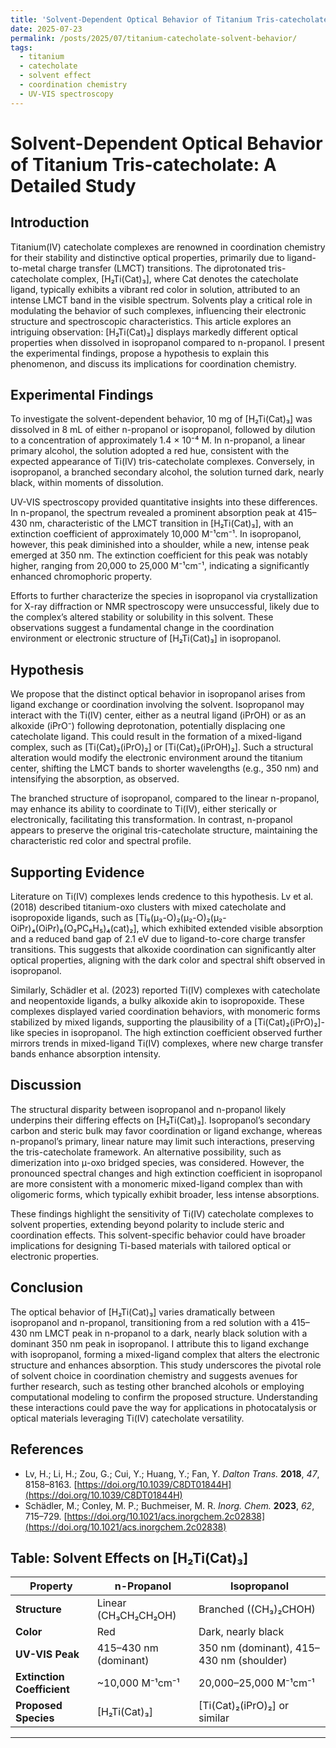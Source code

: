 ```yaml
---
title: 'Solvent-Dependent Optical Behavior of Titanium Tris-catecholate: Isopropanol vs. n-Propanol'
date: 2025-07-23
permalink: /posts/2025/07/titanium-catecholate-solvent-behavior/
tags:
  - titanium
  - catecholate
  - solvent effect
  - coordination chemistry
  - UV-VIS spectroscopy
---
```


# Solvent-Dependent Optical Behavior of Titanium Tris-catecholate: A Detailed Study

## Introduction

Titanium(IV) catecholate complexes are renowned in coordination chemistry for their stability and distinctive optical properties, primarily due to ligand-to-metal charge transfer (LMCT) transitions. The diprotonated tris-catecholate complex, [H₂Ti(Cat)₃], where Cat denotes the catecholate ligand, typically exhibits a vibrant red color in solution, attributed to an intense LMCT band in the visible spectrum. Solvents play a critical role in modulating the behavior of such complexes, influencing their electronic structure and spectroscopic characteristics. This article explores an intriguing observation: [H₂Ti(Cat)₃] displays markedly different optical properties when dissolved in isopropanol compared to n-propanol. I present the experimental findings, propose a hypothesis to explain this phenomenon, and discuss its implications for coordination chemistry.

## Experimental Findings

To investigate the solvent-dependent behavior, 10 mg of [H₂Ti(Cat)₃] was dissolved in 8 mL of either n-propanol or isopropanol, followed by dilution to a concentration of approximately 1.4 × 10⁻⁴ M. In n-propanol, a linear primary alcohol, the solution adopted a red hue, consistent with the expected appearance of Ti(IV) tris-catecholate complexes. Conversely, in isopropanol, a branched secondary alcohol, the solution turned dark, nearly black, within moments of dissolution.

UV-VIS spectroscopy provided quantitative insights into these differences. In n-propanol, the spectrum revealed a prominent absorption peak at 415–430 nm, characteristic of the LMCT transition in [H₂Ti(Cat)₃], with an extinction coefficient of approximately 10,000 M⁻¹cm⁻¹. In isopropanol, however, this peak diminished into a shoulder, while a new, intense peak emerged at 350 nm. The extinction coefficient for this peak was notably higher, ranging from 20,000 to 25,000 M⁻¹cm⁻¹, indicating a significantly enhanced chromophoric property.

Efforts to further characterize the species in isopropanol via crystallization for X-ray diffraction or NMR spectroscopy were unsuccessful, likely due to the complex’s altered stability or solubility in this solvent. These observations suggest a fundamental change in the coordination environment or electronic structure of [H₂Ti(Cat)₃] in isopropanol.

## Hypothesis

We propose that the distinct optical behavior in isopropanol arises from ligand exchange or coordination involving the solvent. Isopropanol may interact with the Ti(IV) center, either as a neutral ligand (iPrOH) or as an alkoxide (iPrO⁻) following deprotonation, potentially displacing one catecholate ligand. This could result in the formation of a mixed-ligand complex, such as [Ti(Cat)₂(iPrO)₂] or [Ti(Cat)₂(iPrOH)₂]. Such a structural alteration would modify the electronic environment around the titanium center, shifting the LMCT bands to shorter wavelengths (e.g., 350 nm) and intensifying the absorption, as observed.

The branched structure of isopropanol, compared to the linear n-propanol, may enhance its ability to coordinate to Ti(IV), either sterically or electronically, facilitating this transformation. In contrast, n-propanol appears to preserve the original tris-catecholate structure, maintaining the characteristic red color and spectral profile.

## Supporting Evidence

Literature on Ti(IV) complexes lends credence to this hypothesis. Lv et al. (2018) described titanium-oxo clusters with mixed catecholate and isopropoxide ligands, such as [Ti₈(μ₃-O)₂(μ₂-O)₂(μ₂-OiPr)₄(OiPr)₈(O₃PC₆H₅)₄(cat)₂], which exhibited extended visible absorption and a reduced band gap of 2.1 eV due to ligand-to-core charge transfer transitions. This suggests that alkoxide coordination can significantly alter optical properties, aligning with the dark color and spectral shift observed in isopropanol.

Similarly, Schädler et al. (2023) reported Ti(IV) complexes with catecholate and neopentoxide ligands, a bulky alkoxide akin to isopropoxide. These complexes displayed varied coordination behaviors, with monomeric forms stabilized by mixed ligands, supporting the plausibility of a [Ti(Cat)₂(iPrO)₂]-like species in isopropanol. The high extinction coefficient observed further mirrors trends in mixed-ligand Ti(IV) complexes, where new charge transfer bands enhance absorption intensity.

## Discussion

The structural disparity between isopropanol and n-propanol likely underpins their differing effects on [H₂Ti(Cat)₃]. Isopropanol’s secondary carbon and steric bulk may favor coordination or ligand exchange, whereas n-propanol’s primary, linear nature may limit such interactions, preserving the tris-catecholate framework. An alternative possibility, such as dimerization into μ-oxo bridged species, was considered. However, the pronounced spectral changes and high extinction coefficient in isopropanol are more consistent with a monomeric mixed-ligand complex than with oligomeric forms, which typically exhibit broader, less intense absorptions.

These findings highlight the sensitivity of Ti(IV) catecholate complexes to solvent properties, extending beyond polarity to include steric and coordination effects. This solvent-specific behavior could have broader implications for designing Ti-based materials with tailored optical or electronic properties.

## Conclusion

The optical behavior of [H₂Ti(Cat)₃] varies dramatically between isopropanol and n-propanol, transitioning from a red solution with a 415–430 nm LMCT peak in n-propanol to a dark, nearly black solution with a dominant 350 nm peak in isopropanol. I attribute this to ligand exchange with isopropanol, forming a mixed-ligand complex that alters the electronic structure and enhances absorption. This study underscores the pivotal role of solvent choice in coordination chemistry and suggests avenues for further research, such as testing other branched alcohols or employing computational modeling to confirm the proposed structure. Understanding these interactions could pave the way for applications in photocatalysis or optical materials leveraging Ti(IV) catecholate versatility.

## References

- Lv, H.; Li, H.; Zou, G.; Cui, Y.; Huang, Y.; Fan, Y. *Dalton Trans.* **2018**, *47*, 8158–8163. [https://doi.org/10.1039/C8DT01844H](https://doi.org/10.1039/C8DT01844H)
- Schädler, M.; Conley, M. P.; Buchmeiser, M. R. *Inorg. Chem.* **2023**, *62*, 715–729. [https://doi.org/10.1021/acs.inorgchem.2c02838](https://doi.org/10.1021/acs.inorgchem.2c02838)

## Table: Solvent Effects on [H₂Ti(Cat)₃]

| **Property**            | **n-Propanol**                     | **Isopropanol**                     |
|-------------------------|------------------------------------|-------------------------------------|
| **Structure**           | Linear (CH₃CH₂CH₂OH)              | Branched ((CH₃)₂CHOH)              |
| **Color**               | Red                               | Dark, nearly black                 |
| **UV-VIS Peak**         | 415–430 nm (dominant)             | 350 nm (dominant), 415–430 nm (shoulder) |
| **Extinction Coefficient** | ~10,000 M⁻¹cm⁻¹                | 20,000–25,000 M⁻¹cm⁻¹             |
| **Proposed Species**    | [H₂Ti(Cat)₃]                     | [Ti(Cat)₂(iPrO)₂] or similar      |

---

